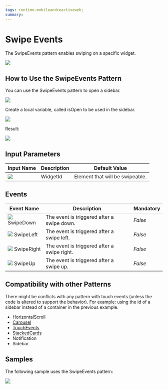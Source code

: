 ```yaml
---
tags: runtime-mobileandreactiveweb;  
summary: 
---
```


# Swipe Events

The SwipeEvents pattern enables swiping on a specific widget.

![](images/swipe_events.png)

## How to Use the SwipeEvents Pattern

You can use the SwipeEvents pattern to open a sidebar.

![](images/swipe_area.png)

Create a local variable, called isOpen to be used in the sidebar.

![](images/swipe_events_create.png)

Result:

![](images/SwipeEvents_EndResult.gif)

## Input Parameters

**Input Name** |  **Description** |  **Default Value**  
---|---|---  
![](images/input.png) |  WidgetId  |  Element that will be swipeable.  |  none  
  
## Events

**Event Name** |  **Description** |  **Mandatory**  
---|---|---  
![](images/Event.png) SwipeDown  |  The event is triggered after a swipe down.  |  _False_  
![](images/Event.png) SwipeLeft  |  The event is triggered after a swipe left.  |  _False_  
![](images/Event.png) SwipeRight  |  The event is triggered after a swipe right.  |  _False_  
![](images/Event.png) SwipeUp  |  The event is triggered after a swipe up.  |  _False_  
  
## Compatibility with other Patterns

There might be conflicts with any pattern with touch events (unless the code is altered to support the behavior). For example: using the id of a sidebar instead of a container in the previous example.

  * HorizontalScroll 
  * [Carousel](<carousel.md>)
  * [TouchEvents](<touchevents.md>)
  * [StackedCards](<stackedcards.md>)
  * Notification 
  * Sidebar 

## Samples

The following sample uses the SwipeEvents pattern:

![](images/SwipeEvents-Sample-1.PNG)
